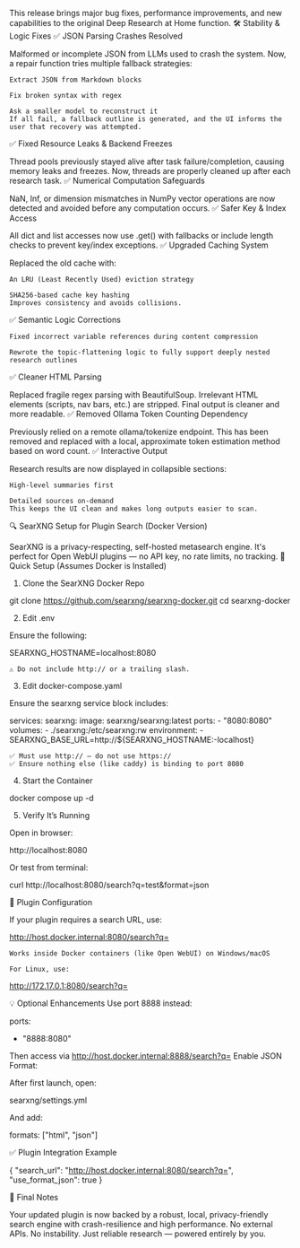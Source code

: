 This release brings major bug fixes, performance improvements, and new capabilities to the original Deep Research at Home function.
🛠️ Stability & Logic Fixes
✅ JSON Parsing Crashes Resolved

Malformed or incomplete JSON from LLMs used to crash the system. Now, a repair function tries multiple fallback strategies:

    Extract JSON from Markdown blocks

    Fix broken syntax with regex

    Ask a smaller model to reconstruct it
    If all fail, a fallback outline is generated, and the UI informs the user that recovery was attempted.

✅ Fixed Resource Leaks & Backend Freezes

Thread pools previously stayed alive after task failure/completion, causing memory leaks and freezes. Now, threads are properly cleaned up after each research task.
✅ Numerical Computation Safeguards

NaN, Inf, or dimension mismatches in NumPy vector operations are now detected and avoided before any computation occurs.
✅ Safer Key & Index Access

All dict and list accesses now use .get() with fallbacks or include length checks to prevent key/index exceptions.
✅ Upgraded Caching System

Replaced the old cache with:

    An LRU (Least Recently Used) eviction strategy

    SHA256-based cache key hashing
    Improves consistency and avoids collisions.

✅ Semantic Logic Corrections

    Fixed incorrect variable references during content compression

    Rewrote the topic-flattening logic to fully support deeply nested research outlines

✅ Cleaner HTML Parsing

Replaced fragile regex parsing with BeautifulSoup. Irrelevant HTML elements (scripts, nav bars, etc.) are stripped. Final output is cleaner and more readable.
✅ Removed Ollama Token Counting Dependency

Previously relied on a remote ollama/tokenize endpoint. This has been removed and replaced with a local, approximate token estimation method based on word count.
✅ Interactive Output

Research results are now displayed in collapsible sections:

    High-level summaries first

    Detailed sources on-demand
    This keeps the UI clean and makes long outputs easier to scan.

🔍 SearXNG Setup for Plugin Search (Docker Version)

SearXNG is a privacy-respecting, self-hosted metasearch engine. It's perfect for Open WebUI plugins — no API key, no rate limits, no tracking.
🚀 Quick Setup (Assumes Docker is Installed)
1. Clone the SearXNG Docker Repo

git clone https://github.com/searxng/searxng-docker.git
cd searxng-docker

2. Edit .env

Ensure the following:

SEARXNG_HOSTNAME=localhost:8080

    ⚠️ Do not include http:// or a trailing slash.

3. Edit docker-compose.yaml

Ensure the searxng service block includes:

services:
  searxng:
    image: searxng/searxng:latest
    ports:
      - "8080:8080"
    volumes:
      - ./searxng:/etc/searxng:rw
    environment:
      - SEARXNG_BASE_URL=http://${SEARXNG_HOSTNAME:-localhost}

    ✅ Must use http:// — do not use https://
    ✅ Ensure nothing else (like caddy) is binding to port 8080

4. Start the Container

docker compose up -d

5. Verify It’s Running

Open in browser:

http://localhost:8080

Or test from terminal:

curl http://localhost:8080/search?q=test&format=json

🔌 Plugin Configuration

If your plugin requires a search URL, use:

http://host.docker.internal:8080/search?q=

    Works inside Docker containers (like Open WebUI) on Windows/macOS

    For Linux, use:

http://172.17.0.1:8080/search?q=

💡 Optional Enhancements
Use port 8888 instead:

ports:
  - "8888:8080"

Then access via http://host.docker.internal:8888/search?q=
Enable JSON Format:

After first launch, open:

searxng/settings.yml

And add:

formats: ["html", "json"]

✅ Plugin Integration Example

{
  "search_url": "http://host.docker.internal:8080/search?q=",
  "use_format_json": true
}

💬 Final Notes

Your updated plugin is now backed by a robust, local, privacy-friendly search engine with crash-resilience and high performance.
No external APIs. No instability. Just reliable research — powered entirely by you.
